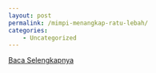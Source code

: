 ```yaml
---
layout: post
permalink: /mimpi-menangkap-ratu-lebah/
categories:
    - Uncategorized
---
```


[Baca Selengkapnya](/10)